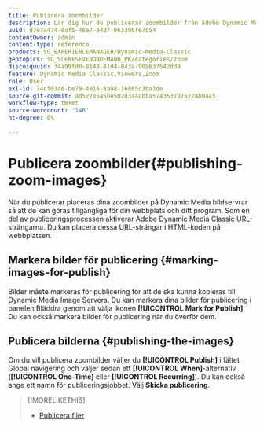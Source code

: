 ```yaml
---
title: Publicera zoombilder
description: Lär dig hur du publicerar zoombilder från Adobe Dynamic Media Classic.
uuid: d7e7a474-8af5-46a7-94df-063396f67554
contentOwner: admin
content-type: reference
products: SG_EXPERIENCEMANAGER/Dynamic-Media-Classic
geptopics: SG_SCENESEVENONDEMAND_PK/categories/zoom
discoiquuid: 34a99fd0-8148-41d4-843a-909637542dd9
feature: Dynamic Media Classic,Viewers,Zoom
role: User
exl-id: 74cf0346-be79-4916-8a98-16865c3ba3de
source-git-commit: ad5270545be502d3aaabba574353787622ab0445
workflow-type: tm+mt
source-wordcount: '146'
ht-degree: 0%

---
```


# Publicera zoombilder{#publishing-zoom-images}

När du publicerar placeras dina zoombilder på Dynamic Media bildservrar så att de kan göras tillgängliga för din webbplats och ditt program. Som en del av publiceringsprocessen aktiverar Adobe Dynamic Media Classic URL-strängarna. Du kan placera dessa URL-strängar i HTML-koden på webbplatsen.

## Markera bilder för publicering {#marking-images-for-publish}

Bilder måste markeras för publicering för att de ska kunna kopieras till Dynamic Media Image Servers. Du kan markera dina bilder för publicering i panelen Bläddra genom att välja ikonen **[!UICONTROL Mark for Publish]**. Du kan också markera bilder för publicering när du överför dem.

## Publicera bilderna {#publishing-the-images}

Om du vill publicera zoombilder väljer du **[!UICONTROL Publish]** i fältet Global navigering och väljer sedan ett **[!UICONTROL When]**-alternativ (**[!UICONTROL One-Time]** eller **[!UICONTROL Recurring]**). Du kan också ange ett namn för publiceringsjobbet. Välj **Skicka publicering**.

>[!MORELIKETHIS]
>
>* [Publicera filer](publishing-files.md#publishing_files)


